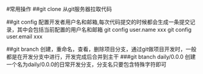#常用操作
##git clone
从git服务器拉取代码

##git config
配置开发者用户名和邮箱,每次代码提交的时候都会生成一条提交记录，其中会包括当前配置的用户名和邮箱
git config user.name xxx
git config user.email xxx

##git branch
创建，重命名，查看，删除项目分支，通过git做项目开发时，一般都是在开发分支中进行，开发完成后合并到主干
###git btanch daily/0.0.0
创建一个名为daily/0.0.0的日常开发分支，分支名只要包含特殊字符即可

